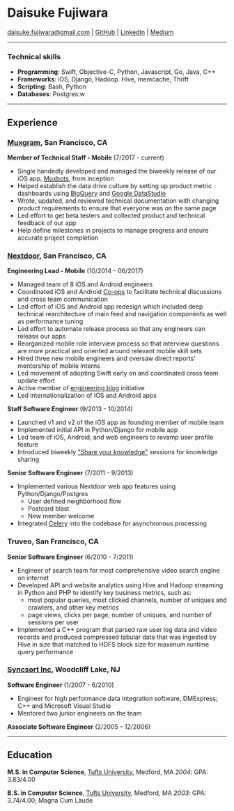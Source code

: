 # Daisuke Fujiwara  
<daisuke.fujiwara@gmail.com> |
[GitHub](https://github.com/dfujiwara) |
[LinkedIn](https://www.linkedin.com/in/daisukefujiwara/) |
[Medium](https://medium.com/@daisuke.fujiwara)

---

### Technical skills
- __Programming__: Swift, Objective-C, Python, Javascript, Go, Java, C++
- __Frameworks__: iOS, Django, Hadoop. Hive, memcache, Thrift
- __Scripting__: Bash, Python
- __Databases__: Postgres:w


---
## Experience

###  [Muxgram](https://nextdoor.com), San Francisco, CA
__Member of Technical Staff - Mobile__ (7/2017 - current)
  - Single handedly developed and managed the biweekly release of our iOS app, [Muxbots](https://itunes.apple.com/us/app/muxbots/id1260001275?mt=8), from inception
  - Helped establish the data drive culture by setting up product metric dashboards using [BigQuery](https://cloud.google.com/bigquery/) and [Google DataStudio](https://datastudio.google.com/)
  - Wrote, updated, and reviewed technical documentation with changing product requirements to ensure that everyone was on the same page
  - Led effort to get beta testers and collected product and technical feedback of our app
  - Help define milestones in projects to manage progress and ensure accurate project completion

###  [Nextdoor](https://nextdoor.com), San Francisco, CA
__Engineering Lead - Mobile__ (10/2014 - 06/2017)
  - Managed team of 8 iOS and Android engineers
  - Coordinated iOS and Android [Co-ops](https://engblog.nextdoor.com/co-ops-at-nextdoor-e0d64c2830b2) to facilitate technical discussions and cross team communication
  - Led effort of iOS and Android app redesign which included deep technical rearchitecture of main feed and navigation components as well as performance tuning
  - Led effort to automate release process so that any engineers can release our apps
  - Reorganized mobile role interview process so that interview questions are more practical and oriented around relevant mobile skill sets
  - Hired three new mobile engineers and oversaw direct reports' mentorship of mobile interns
  - Led movement of adopting Swift early on and coordinated cross team update effort
  - Active member of [engineering blog](https://engblog.nextdoor.com) initiative
  - Led internationalization of iOS and Android apps

__Staff Software Engineer__ (9/2013 - 10/2014)
  - Launched v1 and v2 of the iOS app as founding member of mobile team
  - Implemented initial API in Python/Django for mobile app
  - Led team of iOS, Android, and web engineers to revamp user profile feature
  - Introduced biweekly ["Share your knowledge"](https://engblog.nextdoor.com/share-your-knowledge-98119b4f7c4b) sessions for knowledge sharing

__Senior Software Engineer__ (7/2011 - 9/2013)
  - Implemented various Nextdoor web app features using Python/Django/Postgres
    - User defined neighborhood flow
    - Postcard blast
    - New member welcome
  - Integrated [Celery](http://www.celeryproject.org/) into the codebase for asynchronous processing

### Truveo, San Francisco, CA
__Senior Software Engineer__ (6/2010 - 7/2011)
  - Engineer of search team for most comprehensive video search engine on internet
  - Developed API and website analytics using Hive and Hadoop streaming in Python and PHP to identify key business metrics, such as:
    - most popular queries, most clicked channels, number of uniques and crawlers, and other key metrics
    - page views, clicks per page, number of uniques, and number of sessions per user
  - Implemented a C++ program that parsed raw user log data and video records and produced compressed tabular data that was ingested by Hive in size that matched to HDFS block size for maximum runtime query performance

### [Syncsort Inc](https://www.syncsort.com), Woodcliff Lake, NJ
__Software Engineer__ (1/2007 - 6/2010)
  - Engineer for high performance data integration software, DMExpress; C++ and Microsoft Visual Studio
  - Mentored two junior engineers on the team

__Associate Software Engineer__ (2/2005 – 12/2006)

---
## Education
__M.S. in Computer Science__, [Tufts University](https://www.tufts.edu), Medford, MA
_2004_: GPA: 3.83/4.00

__B.S. in Computer Science__, [Tufts University](https://www.tufts.edu), Medford, MA
_2003_: GPA: 3.74/4.00; Magna Cum Laude
